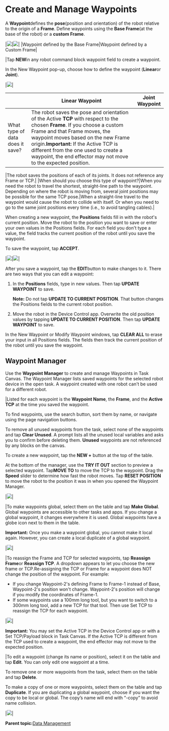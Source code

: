 # Create and Manage Waypoints

A **Waypoint**defines the **pose**\(position and orientation\) of the robot relative to the origin of a **Frame**. Define waypoints using the **Base Frame**\(at the base of the robot\) or a **custom Frame**.

|![](../Images/TaskCanvas/TaskCanvas-Icon.png)|![](../Images/TaskCanvas/TaskCanvas-Icon.png)|
|Waypoint defined by the Base Frame|Waypoint defined by a Custom Frame|

|Tap **NEW**in any robot command block waypoint field to create a waypoint.

In the New Waypoint pop-up, choose how to define the waypoint \(**Linear**or **Joint**\).

|![](../Images/TaskCanvas/TaskCanvas-Icon.png)|

| |Linear Waypoint|Joint Waypoint|
|--|---------------|--------------|
|What type of data does it save?|The robot saves the pose and orientation of the Active **TCP** with respect to the chosen **Frame**. If you choose a custom Frame and that Frame moves, the waypoint moves based on the new Frame origin.**Important:** If the Active TCP is different from the one used to create a waypoint, the end effector may not move to the expected position.

|The robot saves the positions of each of its joints. It does not reference any Frame or TCP.|
|When should you choose this type of waypoint?|When you need the robot to travel the shortest, straight-line path to the waypoint. Depending on where the robot is moving from, several joint positions may be possible for the same TCP pose.|When a straight-line travel to the waypoint would cause the robot to collide with itself. Or when you need to go to the same joint positions every time \(i.e., to avoid tangling cables\).|

When creating a new waypoint, the **Positions** fields fill in with the robot's current position. Move the robot to the position you want to save or enter your own values in the Positions fields. For each field you don't type a value, the field tracks the current position of the robot until you save the waypoint.

To save the waypoint, tap **ACCEPT**.

|![](../Images/TaskCanvas/TaskCanvas-Icon.png)|![](../Images/TaskCanvas/TaskCanvas-Icon.png)|

After you save a waypoint, tap the **EDIT**button to make changes to it. There are two ways that you can edit a waypoint:

1.  In the **Positions** fields, type in new values. Then tap **UPDATE WAYPOINT** to save.

    **Note:** Do not tap **UPDATE TO CURRENT POSITION**. That button changes the Positions fields to the current robot position.

2.  Move the robot in the Device Control app. Overwrite the old position values by tapping **UPDATE TO CURRENT POSITION**. Then tap **UPDATE WAYPOINT** to save.

In the New Waypoint or Modify Waypoint windows, tap **CLEAR ALL** to erase your input in all Positions fields. The fields then track the current position of the robot until you save the waypoint.

## Waypoint Manager

Use the **Waypoint Manager** to create and manage Waypoints in Task Canvas. The Waypoint Manager lists saved waypoints for the selected robot device in the open task. A waypoint created with one robot can't be used for a different robot.

|Listed for each waypoint is the **Waypoint Name**, the **Frame**, and the **Active TCP** at the time you saved the waypoint.

 To find waypoints, use the search button, sort them by name, or navigate using the page navigation buttons.

 To remove all unused waypoints from the task, select none of the waypoints and tap **Clear Unused**. A prompt lists all the unused local variables and asks you to confirm before deleting them. **Unused** waypoints are not referenced by any blocks on the canvas.

 To create a new waypoint, tap the **NEW +** button at the top of the table.

At the bottom of the manager, use the **TRY IT OUT** section to preview a selected waypoint. Tap**MOVE TO** to move the TCP to the waypoint. Drag the **Speed** slider to determine how fast the robot moves. Tap **RESET POSITION** to move the robot to the position it was in when you opened the Waypoint Manager.

|![](../Images/TaskCanvas/TaskCanvas-Icon.png)|

|To make waypoints global, select them on the table and tap **Make Global**. Global waypoints are accessible to other tasks and apps. If you change a global waypoint, it changes everywhere it is used. Global waypoints have a globe icon next to them in the table.

 **Important:** Once you make a waypoint global, you cannot make it local again. However, you can create a local duplicate of a global waypoint.

|![](../Images/TaskCanvas/TaskCanvas-Icon.png)|

|To reassign the Frame and TCP for selected waypoints, tap **Reassign Frame**or **Reassign TCP**. A dropdown appears to let you choose the new frame or TCP.Re-assigning the TCP or Frame for a waypoint does NOT change the position of the waypoint. For example:

-   If you change Waypoint-2's defining Frame to Frame-1 instead of Base, Waypoint-2's position won't change. Waypoint-2's position will change if you modify the coordinates of Frame-1.
-   If some waypoints use a 100mm long tool, but you want to switch to a 300mm long tool, add a new TCP for that tool. Then use Set TCP to reassign the TCP for each waypoint.

|![](../Images/TaskCanvas/TaskCanvas-Icon.png)|

**Important:** You may set the Active TCP in the Device Control app or with a Set TCP/Payload block in Task Canvas. If the Active TCP is different from the TCP used to create a waypoint, the end effector may not move to the expected position.

|To edit a waypoint \(change its name or position\), select it on the table and tap **Edit**. You can only edit one waypoint at a time.

 To remove one or more waypoints from the task, select them on the table and tap **Delete**.

 To make a copy of one or more waypoints, select them on the table and tap **Duplicate**. If you are duplicating a global waypoint, choose if you want the copy to be local or global. The copy’s name will end with “-copy” to avoid name collision.

|![](../Images/TaskCanvas/TaskCanvas-Icon.png)|

**Parent topic:**[Data Management](../TaskCanvas/DataManagement.md)

